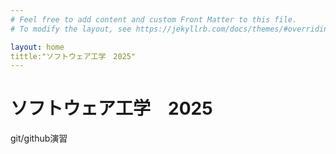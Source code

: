 ```yaml
---
# Feel free to add content and custom Front Matter to this file.
# To modify the layout, see https://jekyllrb.com/docs/themes/#overriding-theme-defaults

layout: home
tittle:"ソフトウェア工学　2025"
---
```


# ソフトウェア工学　2025

git/github演習